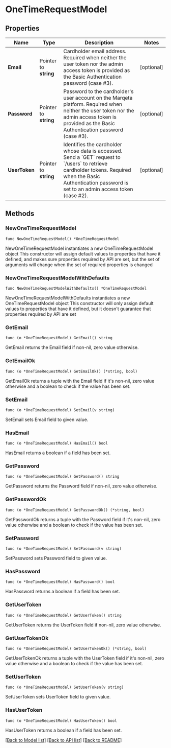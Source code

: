 # OneTimeRequestModel

## Properties

Name | Type | Description | Notes
------------ | ------------- | ------------- | -------------
**Email** | Pointer to **string** | Cardholder email address.  Required when neither the user token nor the admin access token is provided as the Basic Authentication password (case #3). | [optional] 
**Password** | Pointer to **string** | Password to the cardholder&#39;s user account on the Marqeta platform.  Required when neither the user token nor the admin access token is provided as the Basic Authentication password (case #3). | [optional] 
**UserToken** | Pointer to **string** | Identifies the cardholder whose data is accessed. Send a &#x60;GET&#x60; request to &#x60;/users&#x60; to retrieve cardholder tokens.  Required when the Basic Authentication password is set to an admin access token (case #2). | [optional] 

## Methods

### NewOneTimeRequestModel

`func NewOneTimeRequestModel() *OneTimeRequestModel`

NewOneTimeRequestModel instantiates a new OneTimeRequestModel object
This constructor will assign default values to properties that have it defined,
and makes sure properties required by API are set, but the set of arguments
will change when the set of required properties is changed

### NewOneTimeRequestModelWithDefaults

`func NewOneTimeRequestModelWithDefaults() *OneTimeRequestModel`

NewOneTimeRequestModelWithDefaults instantiates a new OneTimeRequestModel object
This constructor will only assign default values to properties that have it defined,
but it doesn't guarantee that properties required by API are set

### GetEmail

`func (o *OneTimeRequestModel) GetEmail() string`

GetEmail returns the Email field if non-nil, zero value otherwise.

### GetEmailOk

`func (o *OneTimeRequestModel) GetEmailOk() (*string, bool)`

GetEmailOk returns a tuple with the Email field if it's non-nil, zero value otherwise
and a boolean to check if the value has been set.

### SetEmail

`func (o *OneTimeRequestModel) SetEmail(v string)`

SetEmail sets Email field to given value.

### HasEmail

`func (o *OneTimeRequestModel) HasEmail() bool`

HasEmail returns a boolean if a field has been set.

### GetPassword

`func (o *OneTimeRequestModel) GetPassword() string`

GetPassword returns the Password field if non-nil, zero value otherwise.

### GetPasswordOk

`func (o *OneTimeRequestModel) GetPasswordOk() (*string, bool)`

GetPasswordOk returns a tuple with the Password field if it's non-nil, zero value otherwise
and a boolean to check if the value has been set.

### SetPassword

`func (o *OneTimeRequestModel) SetPassword(v string)`

SetPassword sets Password field to given value.

### HasPassword

`func (o *OneTimeRequestModel) HasPassword() bool`

HasPassword returns a boolean if a field has been set.

### GetUserToken

`func (o *OneTimeRequestModel) GetUserToken() string`

GetUserToken returns the UserToken field if non-nil, zero value otherwise.

### GetUserTokenOk

`func (o *OneTimeRequestModel) GetUserTokenOk() (*string, bool)`

GetUserTokenOk returns a tuple with the UserToken field if it's non-nil, zero value otherwise
and a boolean to check if the value has been set.

### SetUserToken

`func (o *OneTimeRequestModel) SetUserToken(v string)`

SetUserToken sets UserToken field to given value.

### HasUserToken

`func (o *OneTimeRequestModel) HasUserToken() bool`

HasUserToken returns a boolean if a field has been set.


[[Back to Model list]](../README.md#documentation-for-models) [[Back to API list]](../README.md#documentation-for-api-endpoints) [[Back to README]](../README.md)



